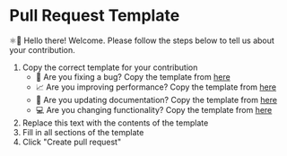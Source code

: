 # Pull Request Template

⚛👋 Hello there! Welcome. Please follow the steps below to tell us about your contribution.

1. Copy the correct template for your contribution
   * 🐛 Are you fixing a bug? Copy the template from [here](.github/PULL_REQUEST_TEMPLATE/bug_fix.md)
   * 📈 Are you improving performance? Copy the template from [here](.github/PULL_REQUEST_TEMPLATE/enhancement.md)
   * 📝 Are you updating documentation? Copy the template from [here](.github/PULL_REQUEST_TEMPLATE/documentation.md)
   * 💻 Are you changing functionality? Copy the template from [here](.github/PULL_REQUEST_TEMPLATE/feature.md)
2. Replace this text with the contents of the template
3. Fill in all sections of the template
4. Click "Create pull request"
